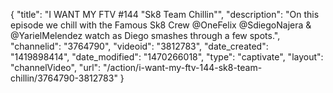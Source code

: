 {
    "title": "I WANT MY FTV #144 \"Sk8 Team Chillin\"",
    "description": "On this episode we chill with the Famous Sk8 Crew @OneFelix @SdiegoNajera & @YarielMelendez watch as Diego smashes through a few spots.",
    "channelid": "3764790",
    "videoid": "3812783",
    "date_created": "1419898414",
    "date_modified": "1470266018",
    "type": "captivate",
    "layout": "channelVideo",
    "url": "\/action\/i-want-my-ftv-144-sk8-team-chillin\/3764790-3812783"
}